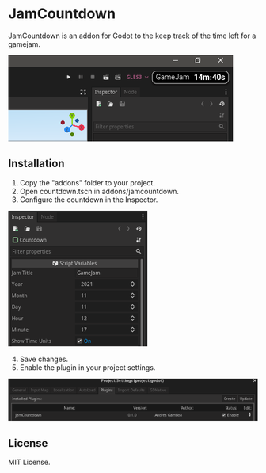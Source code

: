 # JamCountdown

JamCountdown is an addon for Godot to the keep track of the time left for a gamejam.

![Alt text](screenshots/image3.png?raw=true "Title")

## Installation

1. Copy the "addons" folder to your project.
2. Open countdown.tscn in addons/jamcountdown.
3. Configure the countdown in the Inspector.

![Alt text](screenshots/image1.png?raw=true "Title")

4. Save changes.
5. Enable the plugin in your project settings.

![Alt text](screenshots/image2.png?raw=true "Title")

## License

MIT License.
